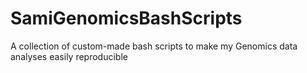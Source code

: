 # SamiGenomicsBashScripts
A collection of custom-made bash scripts to make my Genomics data analyses easily reproducible 
